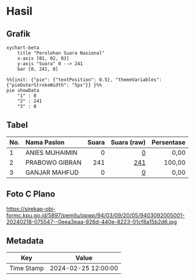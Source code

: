 # Hasil

## Grafik

```mermaid
xychart-beta
    title "Perolehan Suara Nasional"
    x-axis [01, 02, 03]
    y-axis "Suara" 0 --> 241
    bar [0, 241, 0]
```

```mermaid
%%{init: {"pie": {"textPosition": 0.5}, "themeVariables": {"pieOuterStrokeWidth": "5px"}} }%%
pie showData
    "1" : 0
    "2" : 241
    "3" : 0
```

## Tabel

| No. | Nama Paslon    | Suara | Suara (raw) | Persentase |
|:--- |:-------------- | -----:| -----------:| ----------:|
| 1   | ANIES MUHAIMIN | 0     | [0][p-1]    | 0,00       |
| 2   | PRABOWO GIBRAN | 241   | [241][p-2]  | 100,00     |
| 3   | GANJAR MAHFUD  | 0     | [0][p-3]    | 0,00       |


[p-1]: https://github.com/gigit-pemilu/pemilu-2024/blob/main/pilpres/hitung-suara/sub/94-papua-tengah/sub/03-paniai/sub/09-yatamo/sub/2005-udaugi/sub/001-tps/sub/paslon-1.txt
[p-2]: https://github.com/gigit-pemilu/pemilu-2024/blob/main/pilpres/hitung-suara/sub/94-papua-tengah/sub/03-paniai/sub/09-yatamo/sub/2005-udaugi/sub/001-tps/sub/paslon-2.txt
[p-3]: https://github.com/gigit-pemilu/pemilu-2024/blob/main/pilpres/hitung-suara/sub/94-papua-tengah/sub/03-paniai/sub/09-yatamo/sub/2005-udaugi/sub/001-tps/sub/paslon-3.txt

## Foto C Plano

https://sirekap-obj-formc.kpu.go.id/5897/pemilu/ppwp/94/03/09/20/05/9403092005001-20240218-075547--0eea3eaa-926d-440e-8223-01cf8a15b2d6.jpg


## Metadata

| Key        | Value               |
| ---------- | ------------------- |
| Time Stamp | 2024-02-25 12:00:00 |



